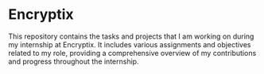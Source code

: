 # Encryptix
This repository contains the tasks and projects that I am working on during my internship at Encryptix. It includes various assignments and objectives related to my role, providing a comprehensive overview of my contributions and progress throughout the internship. 
